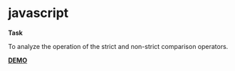 # javascript

**Task**

To analyze the operation of the strict and non-strict comparison operators.

**[DEMO](https://leonidshatilo.github.io/javascript/)**
